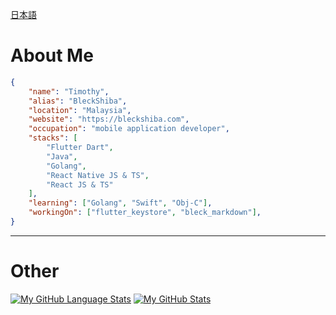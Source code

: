 [日本語](./README_JP.md)

# About Me
```json
{
	"name": "Timothy",
	"alias": "BleckShiba",
	"location": "Malaysia",
	"website": "https://bleckshiba.com",
	"occupation": "mobile application developer",
	"stacks": [
		"Flutter Dart",
		"Java",
		"Golang",
		"React Native JS & TS",
		"React JS & TS"
	],
	"learning": ["Golang", "Swift", "Obj-C"],
	"workingOn": ["flutter_keystore", "bleck_markdown"],
}
```
---
# Other
[![My GitHub Language Stats](https://github-readme-stats.vercel.app/api/top-langs/?username=TimothyGCY&theme=nord&showicons=true)]()
[![My GitHub Stats](https://github-readme-stats.vercel.app/api/?username=TimothyGCY&count_private=true&theme=nord&showicons=true)]()


<!--
**TimothyGCY/TimothyGCY** is a ✨ _special_ ✨ repository because its `README.md` (this file) appears on your GitHub profile.

Here are some ideas to get you started:

- 🔭 I’m currently working on ...
- 🌱 I’m currently learning ...
- 👯 I’m looking to collaborate on ...
- 🤔 I’m looking for help with ...
- 💬 Ask me about ...
- 📫 How to reach me: ...
- 😄 Pronouns: ...
- ⚡ Fun fact: ...
-->

